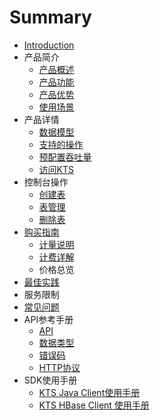 # Summary

* [Introduction](README.md)
* 产品简介
   * [产品概述](chan_pin_gai_shu.md)
   * [产品功能](chan_pin_gong_neng.md)
   * [产品优势](chan_pin_you_shi.md)
   * [使用场景](shi_yong_chang_jing.md)
* 产品详情
   * [数据模型](shu_ju_mo_xing.md)
   * [支持的操作](zhi_chi_de_cao_zuo.md)
   * [预配置吞吐量](yu_pei_zhi_tun_tu_liang.md)
   * [访问KTS](fang_wen_kts.md)
* 控制台操作
   * [创建表](chuang_jian_biao.md)
   * [表管理](biao_guan_li.md)
   * [删除表](shan_chu_biao.md)
* [购买指南](gou_mai_zhi_nan.md)
   * [计量说明](ji_liang_shuo_ming.md)
   * [计费详解](ji_fei_xiang_jie.md)
   * 价格总览
* [最佳实践](zui_jia_shi_jian.md)
* 服务限制
* [常见问题](chang_jian_wen_ti.md)
* API参考手册
   * [API](api.md)
   * [数据类型](shu_ju_lei_xing.md)
   * [错误码](cuo_wu_ma.md)
   * [HTTP协议](httpxie_yi.md)
* SDK使用手册
   * [KTS Java Client使用手册](kts_java_clientshi_yong_shou_ce.md)
   * [KTS HBase Client 使用手册](kts_hbase_client_shi_yong_shou_ce.md)

